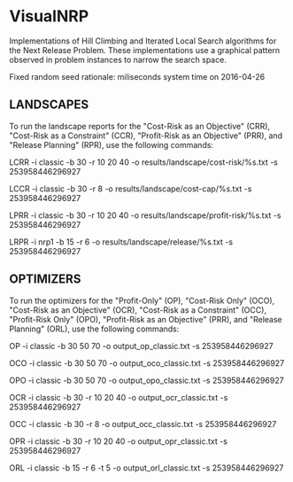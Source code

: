 # VisualNRP

Implementations of Hill Climbing and Iterated Local Search algorithms for the Next Release Problem.
These implementations use a graphical pattern observed in problem instances to narrow the search space.

Fixed random seed rationale: miliseconds system time on 2016-04-26


## LANDSCAPES

To run the landscape reports for the "Cost-Risk as an Objective" (CRR), "Cost-Risk as a Constraint" (CCR), 
"Profit-Risk as an Objective" (PRR), and "Release Planning" (RPR), use the following commands:

LCRR -i classic -b 30 -r 10 20 40 -o results/landscape/cost-risk/%s.txt -s 253958446296927

LCCR -i classic -b 30 -r 8 -o results/landscape/cost-cap/%s.txt -s 253958446296927

LPRR -i classic -b 30 -r 10 20 40 -o results/landscape/profit-risk/%s.txt -s 253958446296927

LRPR -i nrp1 -b 15 -r 6 -o results/landscape/release/%s.txt -s 253958446296927


## OPTIMIZERS

To run the optimizers for the "Profit-Only" (OP), "Cost-Risk Only" (OCO), "Cost-Risk as an Objective" (OCR), 
"Cost-Risk as a Constraint" (OCC), "Profit-Risk Only" (OPO), "Profit-Risk as an Objective" (PRR), and 
"Release Planning" (ORL), use the following commands:

OP -i classic -b 30 50 70 -o output_op_classic.txt -s 253958446296927

OCO -i classic -b 30 50 70 -o output_oco_classic.txt -s 253958446296927

OPO -i classic -b 30 50 70 -o output_opo_classic.txt -s 253958446296927

OCR -i classic -b 30 -r 10 20 40 -o output_ocr_classic.txt -s 253958446296927

OCC -i classic -b 30 -r 8 -o output_occ_classic.txt -s 253958446296927

OPR -i classic -b 30 -r 10 20 40 -o output_opr_classic.txt -s 253958446296927

ORL -i classic -b 15 -r 6 -t 5 -o output_orl_classic.txt -s 253958446296927
